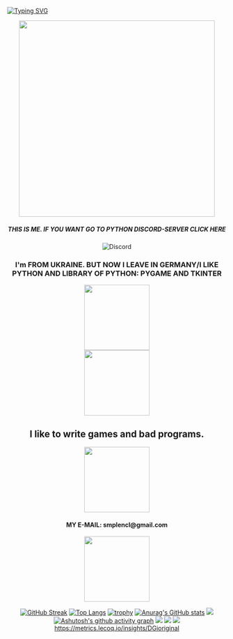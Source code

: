 <a href="https://git.io/typing-svg"><img src="https://readme-typing-svg.demolab.com?font=DGi.org&pause=1000&color=C38AF7&center=%D0%9B%D0%9E%D0%96%D0%AC&vCenter=%D0%9B%D0%9E%D0%96%D0%AC&multiline=true&width=435&lines=DGi.org%2C+HTML%2C+JavaScript+and+Python" alt="Typing SVG" /></a>

<!DOCTYPE html>
  <head>
    <meta http-equiv="Content-Type" content="text/html; charset=utf-8">
  </head>

 <body>
   <div id="header" align="center">
  <img src="https://media.giphy.com/media/coxQHKASG60HrHtvkt/giphy.gif" width="450"
  https://media.giphy.com/media/RbDKaczqWovIugyJmW/giphy.gif
 </div>


 <h5>THIS IS ME. IF YOU WANT GO TO PYTHON DISCORD-SERVER CLICK HERE</h5>
 <img alt="Discord" src="https://img.shields.io/discord/930421351053934663?label=DIACORD%20SERVER%20FOR%20PYTHON&logo=%F0%9F%93%9D&logoColor=blueviolet&style=plastic">

 
 <h3>I'm FROM UKRAINE. BUT NOW I LEAVE IN GERMANY/I LIKE PYTHON AND LIBRARY OF PYTHON: PYGAME AND TKINTER</h3>
 <div id="header" align="center">
       <img src="https://media.giphy.com/media/MOSebUr4rvZS0/giphy.gif" width="150"
 </div>
  <div id="header" align="center">
       <img src="https://media.giphy.com/media/TlK63EJsc8ZiXeuYWNW/giphy.gif" width="150"
 </div>
   
   
  <h2>I like to write games and bad programs. </h2>
   <div id="header" align="center">
       <img src="https://media.giphy.com/media/RbDKaczqWovIugyJmW/giphy.gif" width="150"
</div>
  
 <h4>MY E-MAIL: smplencl@gmail.com </h4> 
<div id="header" align="center">
      <img src="https://media.giphy.com/media/YmjleYhDTUiYw/giphy.gif" width="150"
 </div>


</html>

[![GitHub Streak](https://github-readme-streak-stats.herokuapp.com/?user=DGioriginal)](https://git.io/streak-stats)
[![Top Langs](https://github-readme-stats.vercel.app/api/top-langs/?username=DGioriginal)](https://github.com/anuraghazra/github-readme-stats)
[![trophy](https://github-profile-trophy.vercel.app/?username=DGioriginal&theme=onedark)](https://github.com/ryo-ma/github-profile-trophy)
[![Anurag's GitHub stats](https://github-readme-stats.vercel.app/api?username=DGioriginal)](https://github.com/anuraghazra/github-readme-stats)
![](https://komarev.com/ghpvc/?username=DGioriginal)
     [![Ashutosh's github activity graph](https://activity-graph.herokuapp.com/graph?username=DGioriginal)](https://github.com/ashutosh00710/github-readme-activity-graph)
![](https://github-profile-summary-cards.vercel.app/api/cards/profile-details?username=DGioriginal&theme=solarized_dark)
![](https://github-profile-summary-cards.vercel.app/api/cards/most-commit-language?username=DGioriginal&theme=solarized_dark)
![](https://github-profile-summary-cards.vercel.app/api/cards/stats?username=DGioriginal&theme=solarized_dark)
https://metrics.lecoq.io/insights/DGioriginal
